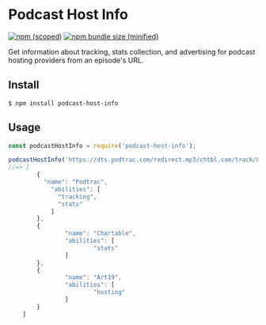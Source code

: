 # Podcast Host Info

[![npm (scoped)](https://img.shields.io/npm/v/podcast-host-info.svg)](https://www.npmjs.com/package/podcast-host-info)
[![npm bundle size (minified)](https://img.shields.io/bundlephobia/min/podcast-host-info.svg)](https://www.npmjs.com/package/podcast-host-info)

Get information about tracking, stats collection, and advertising for podcast hosting providers from an episode's URL.

## Install

```
$ npm install podcast-host-info
```

## Usage

```js
const podcastHostInfo = require('podcast-host-info');

podcastHostInfo('https://dts.podtrac.com/redirect.mp3/chtbl.com/track/8DB4DB/rss.art19.com/episodes/16fe0959-f7e9-40f0-b7c6-8a8c53d4fe73.mp3');
//=> [
		{
		  "name": "Podtrac",
		    "abilities": [
		      "tracking",
		      "stats"
		    ]
		},
		{
				"name": "Chartable",
				"abilities": [
						"stats"
				]
		},
		{
				"name": "Art19",
				"abilities": [
						"hosting"
				]
		}
	]
```
